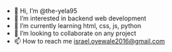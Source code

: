 - 👋 Hi, I’m @the-yela95
- 👀 I’m interested in backend web development
- 🌱 I’m currently learning html, css, js, python
- 💞️ I’m looking to collaborate on any project
- 📫 How to reach me israel.oyewale2016@gmail.com

<!---
the-yela95/the-yela95 is a ✨ special ✨ repository because its `README.md` (this file) appears on your GitHub profile.
You can click the Preview link to take a look at your changes.
--->
